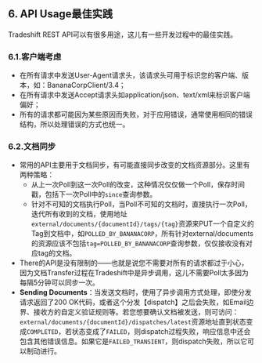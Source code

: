 ## 6. API Usage最佳实践

Tradeshift REST API可以有很多用途，这儿有一些开发过程中的最佳实践。

### 6.1.客户端考虑

* 在所有请求中发送User-Agent请求头，该请求头可用于标识您的客户端、版本，如：BananaCorpClient/3.4；
* 在所有请求中发送Accept请求头如application/json、text/xml来标识客户端偏好；
* 所有的请求都可能因为某些原因而失败，对于应用错误，通常使用相同的错误结构，所以处理错误的方式也统一。

### 6.2.文档同步

* 常用的API主要用于文档同步，有可能直接同步改变的文档资源部分。这里有两种策略：
  * 从上一次Poll到这一次Poll的改变，这种情况仅仅做一个Poll，保存时间戳，包括下一次Poll中的`since`查询参数。
  * 针对不可知的文档执行Poll，当Poll不可知的文档时，直接执行一次Poll，迭代所有收到的文档，使用地址`external/documents/{documentId}/tags/{tag}`资源来PUT一个自定义的Tag到文档中，如`POLLED_BY_BANANACORP`，所有针对external/documents的资源应该不包括`tag=POLLED_BY_BANANACORP`查询参数，仅仅接收没有对应tag的文档。
* There的API是没有限制的——也就是说您不需要对所有的请求都过于小心，因为文档Transfer过程在Tradeshift中是异步调用，这儿不需要Poll太多因为每隔5分钟可以同步一次。
* **Sending Documents**：当发送文档时，使用了异步调用方式处理，即使分发请求返回了200 OK代码，或者这个分发【dispatch】之后会失败，如Email边界、接收方的自定义验证规则等。若您想要确认文档被发送，则可访问：`external/documents/{documentId}/dispatches/latest`资源地址直到状态变成`COMPLETED`，若状态变成了`FAILED`，则dispatch过程失败，响应信息中还会包含其他错误信息。如果它是`FAILED_TRANSIENT`，则dispatch失败，所以它可以制动进行。




